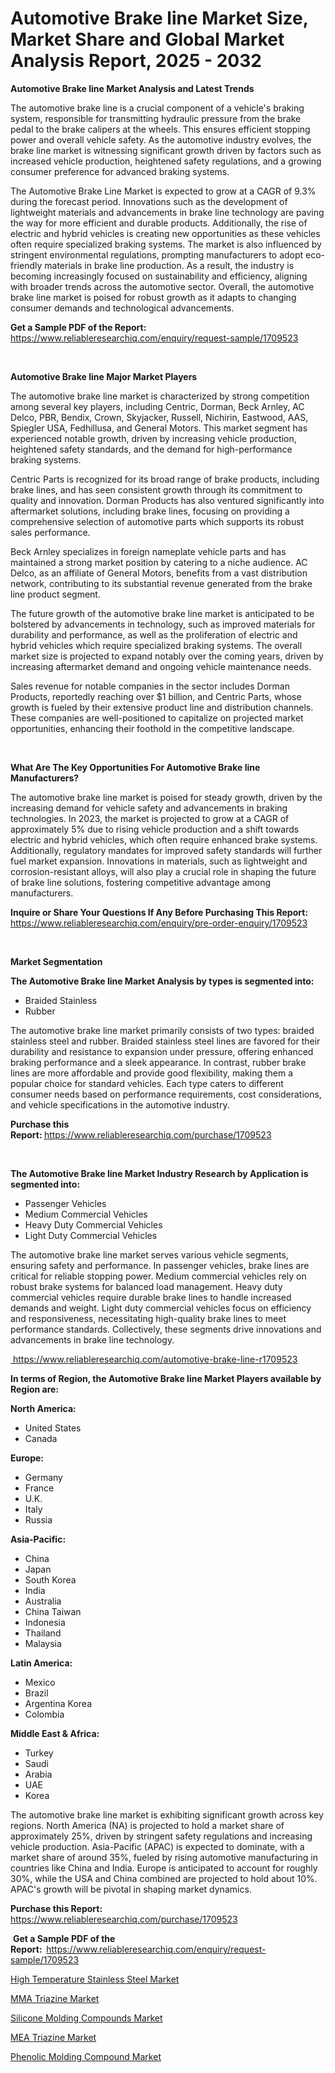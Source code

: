 <p><h1>Automotive Brake line Market Size, Market Share and Global Market Analysis Report, 2025 - 2032</h1></p><p><strong>Automotive Brake line Market Analysis and Latest Trends</strong></p>
<p><p>The automotive brake line is a crucial component of a vehicle's braking system, responsible for transmitting hydraulic pressure from the brake pedal to the brake calipers at the wheels. This ensures efficient stopping power and overall vehicle safety. As the automotive industry evolves, the brake line market is witnessing significant growth driven by factors such as increased vehicle production, heightened safety regulations, and a growing consumer preference for advanced braking systems.</p><p>The Automotive Brake Line Market is expected to grow at a CAGR of 9.3% during the forecast period. Innovations such as the development of lightweight materials and advancements in brake line technology are paving the way for more efficient and durable products. Additionally, the rise of electric and hybrid vehicles is creating new opportunities as these vehicles often require specialized braking systems. The market is also influenced by stringent environmental regulations, prompting manufacturers to adopt eco-friendly materials in brake line production. As a result, the industry is becoming increasingly focused on sustainability and efficiency, aligning with broader trends across the automotive sector. Overall, the automotive brake line market is poised for robust growth as it adapts to changing consumer demands and technological advancements.</p></p>
<p><strong>Get a Sample PDF of the Report:&nbsp;</strong> <a href="https://www.reliableresearchiq.com/enquiry/request-sample/1709523?utm_campaign=1087&utm_medium=2&utm_source=Github&utm_content=ia&utm_term=30012025&utm_id=automotive-brake-line">https://www.reliableresearchiq.com/enquiry/request-sample/1709523</a></p>
<p>&nbsp;</p>
<p><strong>Automotive Brake line Major Market Players</strong></p>
<p><p>The automotive brake line market is characterized by strong competition among several key players, including Centric, Dorman, Beck Arnley, AC Delco, PBR, Bendix, Crown, Skyjacker, Russell, Nichirin, Eastwood, AAS, Spiegler USA, Fedhillusa, and General Motors. This market segment has experienced notable growth, driven by increasing vehicle production, heightened safety standards, and the demand for high-performance braking systems.</p><p>Centric Parts is recognized for its broad range of brake products, including brake lines, and has seen consistent growth through its commitment to quality and innovation. Dorman Products has also ventured significantly into aftermarket solutions, including brake lines, focusing on providing a comprehensive selection of automotive parts which supports its robust sales performance.</p><p>Beck Arnley specializes in foreign nameplate vehicle parts and has maintained a strong market position by catering to a niche audience. AC Delco, as an affiliate of General Motors, benefits from a vast distribution network, contributing to its substantial revenue generated from the brake line product segment.</p><p>The future growth of the automotive brake line market is anticipated to be bolstered by advancements in technology, such as improved materials for durability and performance, as well as the proliferation of electric and hybrid vehicles which require specialized braking systems. The overall market size is projected to expand notably over the coming years, driven by increasing aftermarket demand and ongoing vehicle maintenance needs.</p><p>Sales revenue for notable companies in the sector includes Dorman Products, reportedly reaching over $1 billion, and Centric Parts, whose growth is fueled by their extensive product line and distribution channels. These companies are well-positioned to capitalize on projected market opportunities, enhancing their foothold in the competitive landscape.</p></p>
<p>&nbsp;</p>
<p><strong>What Are The Key Opportunities For Automotive Brake line Manufacturers?</strong></p>
<p><p>The automotive brake line market is poised for steady growth, driven by the increasing demand for vehicle safety and advancements in braking technologies. In 2023, the market is projected to grow at a CAGR of approximately 5% due to rising vehicle production and a shift towards electric and hybrid vehicles, which often require enhanced brake systems. Additionally, regulatory mandates for improved safety standards will further fuel market expansion. Innovations in materials, such as lightweight and corrosion-resistant alloys, will also play a crucial role in shaping the future of brake line solutions, fostering competitive advantage among manufacturers.</p></p>
<p><strong>Inquire or Share Your Questions If Any Before Purchasing This Report:</strong> <a href="https://www.reliableresearchiq.com/enquiry/pre-order-enquiry/1709523?utm_campaign=1087&utm_medium=2&utm_source=Github&utm_content=ia&utm_term=30012025&utm_id=automotive-brake-line">https://www.reliableresearchiq.com/enquiry/pre-order-enquiry/1709523</a></p>
<p>&nbsp;</p>
<p><strong>Market Segmentation</strong></p>
<p><strong>The Automotive Brake line Market Analysis by types is segmented into:</strong></p>
<p><ul><li>Braided Stainless</li><li>Rubber</li></ul></p>
<p><p>The automotive brake line market primarily consists of two types: braided stainless steel and rubber. Braided stainless steel lines are favored for their durability and resistance to expansion under pressure, offering enhanced braking performance and a sleek appearance. In contrast, rubber brake lines are more affordable and provide good flexibility, making them a popular choice for standard vehicles. Each type caters to different consumer needs based on performance requirements, cost considerations, and vehicle specifications in the automotive industry.</p></p>
<p><strong>Purchase this Report:&nbsp;</strong><a href="https://www.reliableresearchiq.com/purchase/1709523?utm_campaign=1087&utm_medium=2&utm_source=Github&utm_content=ia&utm_term=30012025&utm_id=automotive-brake-line">https://www.reliableresearchiq.com/purchase/1709523</a></p>
<p>&nbsp;</p>
<p><strong>The Automotive Brake line Market Industry Research by Application is segmented into:</strong></p>
<p><ul><li>Passenger Vehicles</li><li>Medium Commercial Vehicles</li><li>Heavy Duty Commercial Vehicles</li><li>Light Duty Commercial Vehicles</li></ul></p>
<p><p>The automotive brake line market serves various vehicle segments, ensuring safety and performance. In passenger vehicles, brake lines are critical for reliable stopping power. Medium commercial vehicles rely on robust brake systems for balanced load management. Heavy duty commercial vehicles require durable brake lines to handle increased demands and weight. Light duty commercial vehicles focus on efficiency and responsiveness, necessitating high-quality brake lines to meet performance standards. Collectively, these segments drive innovations and advancements in brake line technology.</p></p>
<p><a href="https://www.reliableresearchiq.com/automotive-brake-line-r1709523?utm_campaign=1087&utm_medium=2&utm_source=Github&utm_content=ia&utm_term=30012025&utm_id=automotive-brake-line">&nbsp;https://www.reliableresearchiq.com/automotive-brake-line-r1709523</a></p>
<p><strong>In terms of Region, the Automotive Brake line Market Players available by Region are:</strong></p>
<p>
    <p> <strong> North America: </strong>
        <ul>
            <li>United States</li>
            <li>Canada</li>
        </ul>
        </p> 
    <p> <strong> Europe: </strong>
        <ul>
            <li>Germany</li>
            <li>France</li>
            <li>U.K.</li>
            <li>Italy</li>
            <li>Russia</li>
        </ul>
        </p> 
    <p> <strong> Asia-Pacific: </strong>
        <ul>
            <li>China</li>
            <li>Japan</li>
            <li>South Korea</li>
            <li>India</li>
            <li>Australia</li>
            <li>China Taiwan</li>
            <li>Indonesia</li>
            <li>Thailand</li>
            <li>Malaysia</li>
        </ul>
        </p> 
    <p> <strong> Latin America: </strong>
        <ul>
            <li>Mexico</li>
            <li>Brazil</li>
            <li>Argentina Korea</li>
            <li>Colombia</li>
        </ul>
        </p> 
    <p> <strong> Middle East & Africa: </strong>
        <ul>
            <li>Turkey</li>
            <li>Saudi</li>
            <li>Arabia</li>
            <li>UAE</li>
            <li>Korea</li>
        </ul>
    </p>
    </p>
<p><p>The automotive brake line market is exhibiting significant growth across key regions. North America (NA) is projected to hold a market share of approximately 25%, driven by stringent safety regulations and increasing vehicle production. Asia-Pacific (APAC) is expected to dominate, with a market share of around 35%, fueled by rising automotive manufacturing in countries like China and India. Europe is anticipated to account for roughly 30%, while the USA and China combined are projected to hold about 10%. APAC's growth will be pivotal in shaping market dynamics.</p></p>
<p><strong>Purchase this Report: </strong><a href="https://www.reliableresearchiq.com/purchase/1709523?utm_campaign=1087&utm_medium=2&utm_source=Github&utm_content=ia&utm_term=30012025&utm_id=automotive-brake-line">https://www.reliableresearchiq.com/purchase/1709523</a></p>
<p>&nbsp;<strong>Get a Sample PDF of the Report:&nbsp;&nbsp;</strong><a href="https://www.reliableresearchiq.com/enquiry/request-sample/1709523?utm_campaign=1087&utm_medium=2&utm_source=Github&utm_content=ia&utm_term=30012025&utm_id=automotive-brake-line">https://www.reliableresearchiq.com/enquiry/request-sample/1709523</a></p>
<p><strong></strong></p>
<p><p><a href="https://github.com/gamuoodhub/Market-Research-Report-List-1/blob/main/high-temperature-stainless-steel-market.md?utm_campaign=1087&utm_medium=2&utm_source=Github&utm_content=ia&utm_term=30012025&utm_id=automotive-brake-line">High Temperature Stainless Steel Market</a></p><p><a href="https://github.com/uramalorr/Market-Research-Report-List-1/blob/main/mma-triazine-market.md?utm_campaign=1087&utm_medium=2&utm_source=Github&utm_content=ia&utm_term=30012025&utm_id=automotive-brake-line">MMA Triazine Market</a></p><p><a href="https://github.com/sadimsamid/Market-Research-Report-List-1/blob/main/silicone-molding-compounds-market.md?utm_campaign=1087&utm_medium=2&utm_source=Github&utm_content=ia&utm_term=30012025&utm_id=automotive-brake-line">Silicone Molding Compounds Market</a></p><p><a href="https://github.com/lacostesamella9485/Market-Research-Report-List-1/blob/main/mea-triazine-market.md?utm_campaign=1087&utm_medium=2&utm_source=Github&utm_content=ia&utm_term=30012025&utm_id=automotive-brake-line">MEA Triazine Market</a></p><p><a href="https://github.com/aistraasinyo/Market-Research-Report-List-1/blob/main/phenolic-molding-compound-market.md?utm_campaign=1087&utm_medium=2&utm_source=Github&utm_content=ia&utm_term=30012025&utm_id=automotive-brake-line">Phenolic Molding Compound Market</a></p></p>